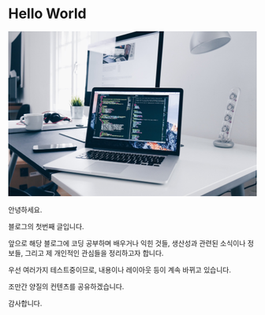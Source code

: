 # Hello World


![Hello-world-background](/images/posts/christopher-gower-m_HRfLhgABo-unsplash.jpg)

안녕하세요.

블로그의 첫번째 글입니다.

앞으로 해당 블로그에 코딩 공부하며 배우거나 익힌 것들, 생산성과 관련된 소식이나 정보들, 그리고 제 개인적인 관심들을 정리하고자 합니다.

우선 여러가지 테스트중이므로, 내용이나 레이아웃 등이 계속 바뀌고 있습니다.

조만간 양질의 컨텐츠를 공유하겠습니다.

감사합니다.
